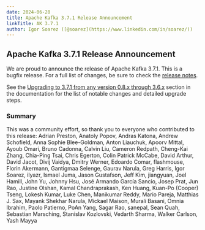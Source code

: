 ```yaml
---
date: 2024-06-28
title: Apache Kafka 3.7.1 Release Announcement
linkTitle: AK 3.7.1
author: Igor Soarez ([@soarez](https://www.linkedin.com/in/soarez/)) 
---
```


##  Apache Kafka 3.7.1 Release Announcement

We are proud to announce the release of Apache Kafka 3.7.1. This is a bugfix release. For a full list of changes, be sure to check the [release notes](https://archive.apache.org/dist/kafka/3.7.1/RELEASE_NOTES.html).

See the [Upgrading to 3.7.1 from any version 0.8.x through 3.6.x](https://kafka.apache.org/37/documentation.html#upgrade_3_7_1) section in the documentation for the list of notable changes and detailed upgrade steps.

### Summary

This was a community effort, so thank you to everyone who contributed to this release: Adrian Preston, Anatoly Popov, Andras Katona, Andrew Schofield, Anna Sophie Blee-Goldman, Anton Liauchuk, Apoorv Mittal, Ayoub Omari, Bruno Cadonna, Calvin Liu, Cameron Redpath, Cheng-Kai Zhang, Chia-Ping Tsai, Chris Egerton, Colin Patrick McCabe, David Arthur, David Jacot, Divij Vaidya, Dmitry Werner, Edoardo Comar, flashmouse, Florin Akermann, Gantigmaa Selenge, Gaurav Narula, Greg Harris, Igor Soarez, ilyazr, Ismael Juma, Jason Gustafson, Jeff Kim, jiangyuan, Joel Hamill, John Yu, Johnny Hsu, José Armando García Sancio, Josep Prat, Jun Rao, Justine Olshan, Kamal Chandraprakash, Ken Huang, Kuan-Po (Cooper) Tseng, Lokesh Kumar, Luke Chen, Manikumar Reddy, Mario Pareja, Matthias J. Sax, Mayank Shekhar Narula, Mickael Maison, Murali Basani, Omnia Ibrahim, Paolo Patierno, PoAn Yang, Sagar Rao, sanepal, Sean Quah, Sebastian Marsching, Stanislav Kozlovski, Vedarth Sharma, Walker Carlson, Yash Mayya 